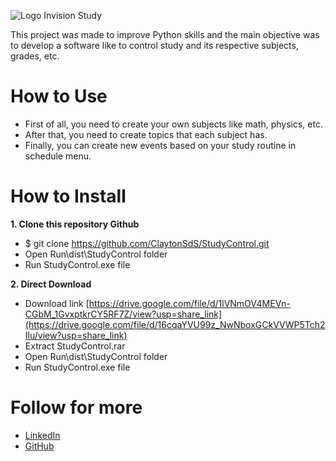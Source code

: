 ![Logo Invision Study](https://user-images.githubusercontent.com/95229093/205111573-e5a97008-e1ec-4728-9c89-01574ce3fa07.png)


This project was made to improve Python skills and the main objective was to develop a software like to control study and its respective subjects, grades, etc.


# How to Use
* First of all, you need to create your own subjects like math, physics, etc.
* After that, you need to create topics that each subject has.
* Finally, you can create new events based on your study routine in schedule menu.
# How to Install
**1. Clone this repository Github**
   - $ git clone https://github.com/ClaytonSdS/StudyControl.git
   - Open Run\dist\StudyControl folder
   - Run StudyControl.exe file
  
**2. Direct Download**
   - Download link [https://drive.google.com/file/d/1lVNmOV4MEVn-CGbM_1GvxptkrCY5RF7Z/view?usp=share_link](https://drive.google.com/file/d/16cqaYVU99z_NwNboxGCkVVWP5Tch2Ilu/view?usp=share_link)
   - Extract StudyControl.rar
   - Open Run\dist\StudyControl folder
   - Run StudyControl.exe file
# Follow for more
- [LinkedIn](https://www.linkedin.com/in/clayton-santos-579682205/)
- [GitHub](https://github.com/ClaytonSdS)

